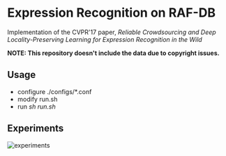 # Expression Recognition on RAF-DB

Implementation of the CVPR'17 paper, *Reliable Crowdsourcing and Deep Locality-Preserving Learning for Expression Recognition in the Wild*

**NOTE: This repository doesn't include the data due to copyright issues.**

## Usage
- configure ./configs/\*.conf
- modify run.sh
- run *sh run.sh*

## Experiments

![experiments](https://github.com/ChineseYjh/RAF-DB-baselines/blob/master/experiments.png)

